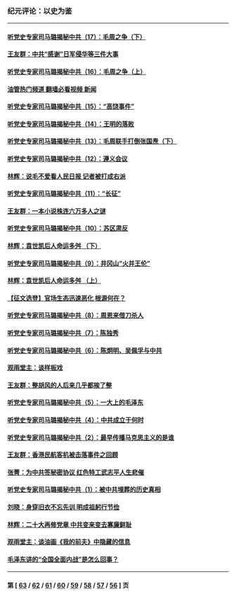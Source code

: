 ### 纪元评论：以史为鉴
---
#### [听党史专家司马璐揭秘中共（17）：毛周之争（下）](../../pages/nsc1028/n13842967.md?10160330) 
#### [王友群：中共“感谢”日军侵华等三件大事](../../pages/nsc1028/n13842025.md?10160330) 
#### [听党史专家司马璐揭秘中共（16）：毛周之争（上）](../../pages/nsc1028/n13842192.md?10160330) 
#### [油管热门频道 翻墙必看视频 新闻](ok?10160330)
#### [听党史专家司马璐揭秘中共（15）：“高饶事件”](../../pages/nsc1028/n13841710.md?10160330) 
#### [听党史专家司马璐揭秘中共（14）：王明的落败](../../pages/nsc1028/n13841263.md?10160330) 
#### [听党史专家司马璐揭秘中共（13）：毛周联手打倒张国焘（下）](../../pages/nsc1028/n13840885.md?10160330) 
#### [听党史专家司马璐揭秘中共（12）：遵义会议](../../pages/nsc1028/n13839111.md?10160330) 
#### [林辉：说毛不爱看人民日报 记者被打成右派](../../pages/nsc1028/n13838921.md?10160330) 
#### [听党史专家司马璐揭秘中共（11）：“长征”](../../pages/nsc1028/n13838284.md?10160330) 
#### [王友群：一本小说株连六万多人之谜](../../pages/nsc1028/n13837520.md?10160330) 
#### [听党史专家司马璐揭秘中共（10）：苏区肃反](../../pages/nsc1028/n13837427.md?10160330) 
#### [林辉：袁世凯后人命运多舛 （下）](../../pages/nsc1028/n13837104.md?10160330) 
#### [听党史专家司马璐揭秘中共（9）：井冈山“火并王伦”](../../pages/nsc1028/n13836688.md?10160330) 
#### [林辉：袁世凯后人命运多舛 （上）](../../pages/nsc1028/n13836356.md?10160330) 
#### [【征文选登】官场生态迅速恶化 根源何在？](../../pages/nsc1028/n13836119.md?10160330) 
#### [听党史专家司马璐揭秘中共（8）：周恩来借刀杀人](../../pages/nsc1028/n13834429.md?10160330) 
#### [听党史专家司马璐揭秘中共（7）：陈独秀](../../pages/nsc1028/n13833408.md?10160330) 
#### [听党史专家司马璐揭秘中共（6）：陈炯明、吴佩孚与中共](../../pages/nsc1028/n13832892.md?10160330) 
#### [观雨堂主：谈样板戏](../../pages/nsc1028/n13832322.md?10160330) 
#### [王友群：整胡风的人后来几乎都挨了整](../../pages/nsc1028/n13831611.md?10160330) 
#### [听党史专家司马璐揭秘中共（5）：一大上的毛泽东](../../pages/nsc1028/n13831107.md?10160330) 
#### [听党史专家司马璐揭秘中共（4）：中共成立于何时](../../pages/nsc1028/n13830200.md?10160330) 
#### [听党史专家司马璐揭秘中共（2）：最早传播马克思主义的是谁](../../pages/nsc1028/n13828110.md?10160330) 
#### [王友群：香港民航客机被击落事件之回顾](../../pages/nsc1028/n13827378.md?10160330) 
#### [张菁：为中共签秘密协议 红色特工武志平人生悲催](../../pages/nsc1028/n13827761.md?10160330) 
#### [听党史专家司马璐揭秘中共（1）：被中共埋葬的历史真相](../../pages/nsc1028/n13827490.md?10160330) 
#### [刘晓：身穿旧衣不忘先训 明成祖躬行节俭](../../pages/nsc1028/n13827342.md?10160330) 
#### [林辉：二十大再修党章 中共变来变去寡廉鲜耻](../../pages/nsc1028/n13823563.md?10160330) 
#### [观雨堂主：谈油画《我的前夫》中隐藏的信息](../../pages/nsc1028/n13820499.md?10160330) 
#### [毛泽东讲的“全国全面内战”是怎么回事？](../../pages/nsc1028/n13821194.md?10160330) 

---
#### 第 [ [63](./63.md?10160330) / [62](./62.md?10160330) / [61](./61.md?10160330) / [60](./60.md?10160330) / [59](./59.md?10160330) / [58](./58.md?10160330) / [57](./57.md?10160330) / [56](./56.md?10160330) ] 页
